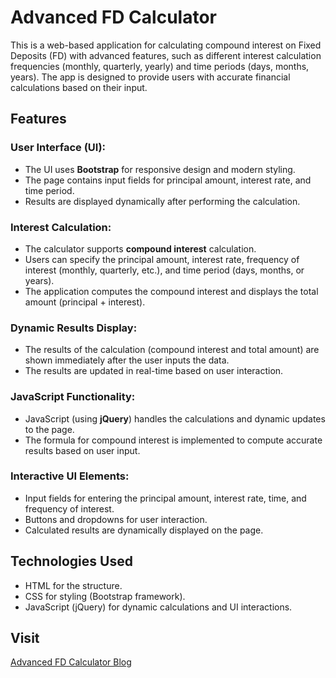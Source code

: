 # Advanced FD Calculator

This is a web-based application for calculating compound interest on Fixed Deposits (FD) with advanced features, such as different interest calculation frequencies (monthly, quarterly, yearly) and time periods (days, months, years). The app is designed to provide users with accurate financial calculations based on their input.

## Features

### User Interface (UI):
- The UI uses **Bootstrap** for responsive design and modern styling.
- The page contains input fields for principal amount, interest rate, and time period.
- Results are displayed dynamically after performing the calculation.

### Interest Calculation:
- The calculator supports **compound interest** calculation.
- Users can specify the principal amount, interest rate, frequency of interest (monthly, quarterly, etc.), and time period (days, months, or years).
- The application computes the compound interest and displays the total amount (principal + interest).

### Dynamic Results Display:
- The results of the calculation (compound interest and total amount) are shown immediately after the user inputs the data.
- The results are updated in real-time based on user interaction.

### JavaScript Functionality:
- JavaScript (using **jQuery**) handles the calculations and dynamic updates to the page.
- The formula for compound interest is implemented to compute accurate results based on user input.

### Interactive UI Elements:
- Input fields for entering the principal amount, interest rate, time, and frequency of interest.
- Buttons and dropdowns for user interaction.
- Calculated results are dynamically displayed on the page.

## Technologies Used
- HTML for the structure.
- CSS for styling (Bootstrap framework).
- JavaScript (jQuery) for dynamic calculations and UI interactions.

## Visit
[Advanced FD Calculator Blog](https://advancedfdcalculator.blogspot.com/)

